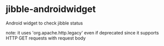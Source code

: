 # jibble-androidwidget
Android widget to check jibble status

note: it uses 'org.apache.http.legacy' even if deprecated since it supports HTTP GET requests with request body
